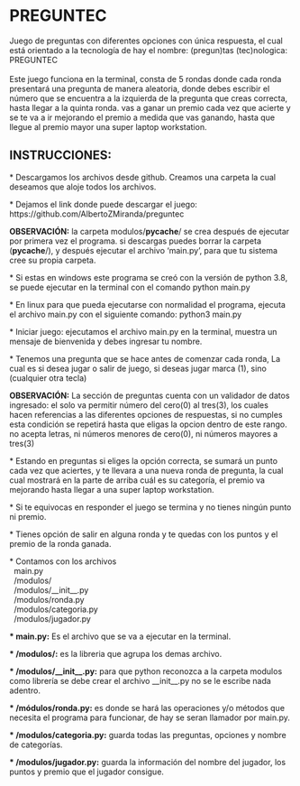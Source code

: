 <h1>PREGUNTEC</h1>
Juego de preguntas con diferentes opciones con única respuesta,
el cual está orientado a la tecnología de hay el nombre:
(pregun)tas (tec)nologica: PREGUNTEC
<br><br>
Este juego funciona en la terminal, consta de 5 rondas donde cada ronda presentará una pregunta de manera aleatoria, 
donde debes escribir el número que se encuentra a la izquierda de la pregunta que creas correcta, hasta llegar a la quinta ronda.
vas a ganar un premio cada vez que acierte y se te va a ir mejorando el premio a medida que vas ganando, 
hasta que llegue al premio mayor una super laptop workstation.

<h2>INSTRUCCIONES:</h2>
<p>* Descargamos los archivos desde github. Creamos una carpeta la cual deseamos que aloje todos los archivos.

<p>* Dejamos el link donde puede descargar el juego: https://github.com/AlbertoZMiranda/preguntec

<b>OBSERVACIÓN:</b> la carpeta modulos/__pycache__/ se crea después de ejecutar por primera vez el programa. 
  si descargas puedes borrar la carpeta (__pycache__/), y después ejecutar el archivo ‘main.py’, para que tu sistema cree su propia carpeta.

<p>* Si estas en windows este programa se creó con la versión de python 3.8, se puede ejecutar en la terminal con el comando python main.py
<p>* En linux para que pueda ejecutarse con normalidad el programa, ejecuta el archivo main.py con el siguiente comando: python3 main.py
<p>* Iniciar juego: ejecutamos el archivo main.py en la terminal, muestra un mensaje de bienvenida y debes ingresar tu nombre.
<p>* Tenemos una pregunta que se hace antes de comenzar cada ronda, La cual es si desea jugar o salir de juego, 
  si deseas jugar marca (1), sino (cualquier otra tecla)

<b>OBSERVACIÓN:</b> La sección de preguntas cuenta con un validador de datos ingresado: el solo va permitir número del cero(0) al tres(3), 
  los cuales hacen referencias a las diferentes opciones de respuestas, si no cumples esta condición se repetirá hasta que eligas 
  la opcion dentro de este rango. no acepta letras, ni números menores de cero(0), ni números mayores a tres(3)

<p>* Estando en preguntas si eliges la opción correcta, se sumará un punto cada vez que aciertes,  y te llevara a una nueva ronda de pregunta, 
  la cual cual mostrará en la parte de arriba cuál es su categoría, el premio va mejorando hasta llegar a una super laptop workstation.
<p>* Si te equivocas en responder el juego se termina y no tienes ningún punto ni premio.
<p>* Tienes opción de salir en alguna ronda y te quedas con los puntos y el premio de la ronda ganada.
<p>* Contamos con los archivos<br>
&nbsp;&nbsp;main.py<br>
&nbsp;&nbsp;/modulos/<br>
&nbsp;&nbsp;/modulos/__init__.py<br>
&nbsp;&nbsp;/modulos/ronda.py<br>
&nbsp;&nbsp;/modulos/categoria.py<br>
&nbsp;&nbsp;/modulos/jugador.py<br>
<p><b>* main.py:</b> Es el archivo que se va a ejecutar en la terminal.<br>
<p><b>* /modulos/:</b> es la libreria que agrupa los demas archivo.<br>
<p><b>* /modulos/__init__.py:</b> para que python reconozca a la carpeta modulos como librería se debe crear el archivo __init__.py no se le escribe nada adentro.<br>
<p><b>* /módulos/ronda.py:</b> es donde se hará las operaciones y/o métodos que necesita el programa para funcionar, de hay se seran llamador por main.py.<br>
<p><b>* /modulos/categoria.py:</b> guarda todas las preguntas, opciones y nombre de categorías.<br>
<p><b>* /modulos/jugador.py:</b> guarda la información del nombre del jugador, los puntos y premio que el jugador consigue.</p>
